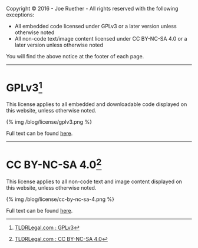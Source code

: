 Copyright © 2016 - Joe Ruether - All rights reserved with the following exceptions: 

- All embedded code licensed under GPLv3 or a later version unless otherwise noted 
- All non-code text/image content licensed under CC BY-NC-SA 4.0 or a later version unless otherwise noted

You will find the above notice at the footer of each page.

---

# GPLv3[^1]

This license applies to all embedded and downloadable code displayed on this website, unless otherwise noted.

{% img /blog/license/gplv3.png %}

Full text can be found [here](https://tldrlegal.com/license/gnu-general-public-license-v3-%28gpl-3%29#fulltext).

---

# CC BY-NC-SA 4.0[^2]

This license applies to all non-code text and image content displayed on this website, unless otherwise noted.

{% img /blog/license/cc-by-nc-sa-4.png %}

Full text can be found [here](https://tldrlegal.com/license/creative-commons-attribution-noncommercial-sharealike-4.0-international-%28cc-by-nc-sa-4.0%29#fulltext).

[^1]: [TLDRLegal.com : GPLv3](https://tldrlegal.com/license/gnu-general-public-license-v3-%28gpl-3%29#summary)
[^2]: [TLDRLegal.com : CC BY-NC-SA 4.0](https://tldrlegal.com/license/creative-commons-attribution-noncommercial-sharealike-4.0-international-%28cc-by-nc-sa-4.0%29#summary)
